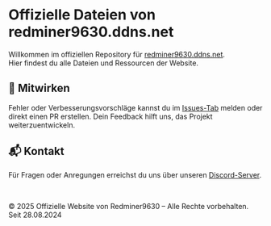 # Offizielle Dateien von redminer9630.ddns.net

Willkommen im offiziellen Repository für [redminer9630.ddns.net](https://redminer9630.ddns.net).  
Hier findest du alle Dateien und Ressourcen der Website.

## 🚀 Mitwirken

Fehler oder Verbesserungsvorschläge kannst du im [Issues-Tab](https://github.com/Redminer9630de/Redminer9630/issues) melden oder direkt einen PR erstellen.
Dein Feedback hilft uns, das Projekt weiterzuentwickeln.

## 📬 Kontakt

Für Fragen oder Anregungen erreichst du uns über unseren [Discord-Server](https://discord.com/invite/uRNX47tYrX).

<br>

© 2025 Offizielle Website von Redminer9630 – Alle Rechte vorbehalten. Seit 28.08.2024
